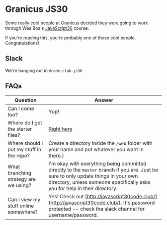 # Granicus JS30

Some really cool people at Granicus decided they were going to work through Wes Bos's [JavaScript30](https://javascript30.com/) course.

If you're reading this, you're probably one of those cool people. Congratulations!
 
## Slack

We're hanging out in `#code-club-js30`

## FAQs

| Question | Answer |
| -------- | ------ |
| Can I come too? | Yup! |
| Where do I get the starter files? | [Right here](https://github.com/wesbos/JavaScript30)
| Where should I put my stuff in the repo? | Create a directory inside the `/web` folder with your name and put whatever you want in there.)
| What branching strategy are we using? | I'm okay with everything being committed directly to the `master` branch if you are. Just be sure to only update things in your own directory, unless someone specifically asks you for help in their directory.
| Can I view my stuff online somewhere? | Yes! Check out [http://javascript30code.club/](http://javascript30code.club/). It's password protected -- check the slack channel for username/password.